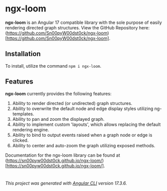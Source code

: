 # ngx-loom

**ngx-loom** is an Angular 17 compatible library with the sole purpose of easily rendering directed graph structures. 
View the GitHub Repository here: (https://github.com/Sn00pyW00dst0ck/ngx-loom)[https://github.com/Sn00pyW00dst0ck/ngx-loom].

## Installation

To install, utilize the command `npm i ngx-loom`.

## Features

**ngx-loom** currently provides the following features: 

1. Ability to render directed (or undirected) graph structures.
2. Ability to overwrite the default node and edge display styles utilizing ng-templates.
3. Ability to pan and zoom the displayed graph.
4. Ability to implement custom 'layouts', which allows replacing the default rendering engine.
5. Ability to bind to output events raised when a graph node or edge is clicked.
6. Ability to center and auto-zoom the graph utilizing exposed methods.

Documentation for the ngx-loom library can be found at (https://sn00pyw00dst0ck.github.io/ngx-loom/)[https://sn00pyw00dst0ck.github.io/ngx-loom/].

#
*This project was generated with [Angular CLI](https://github.com/angular/angular-cli) version 17.3.6.*
